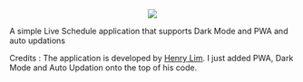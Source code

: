 <center><img src="https://raw.githubusercontent.com/josevarghese/LiveSchedule/master/assets/wc512.png"/></center>

A simple Live Schedule application that supports Dark Mode and PWA and auto updations


Credits : The application is developed by <a href="https://github.com/limhenry">Henry Lim</a>. I just added PWA, Dark Mode and Auto Updation onto the top of his code.
